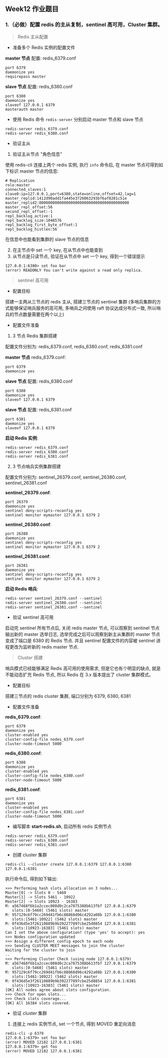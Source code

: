 ## Week12 作业题目

### 1.（必做）配置 redis 的主从复制，sentinel 高可用，Cluster 集群。

> Redis 主从配置

* 准备多个 Redis 实例的配置文件

**master 节点** 配置: redis_6379.conf

```text
port 6379
daemonize yes
requirepass master
```

**slave 节点** 配置: redis_6380.conf

```text
port 6380
daemonize yes
slaveof 127.0.0.1 6379
masterauth master
```

* 使用 Redis 命令 `redis-server` 分别启动 master 节点和 slave 节点

```shell
redis-server redis_6379.conf
redis-server redis_6380.conf
```

* 验证主从

1. 验证主从节点 "角色信息"

使用 redis-cli 连接上两个 redis 实例, 执行 `info` 命令后, 在 master 节点可得到如下标识 master 节点的信息:

```text
# Replication
role:master
connected_slaves:1
slave0:ip=127.0.0.1,port=6380,state=online,offset=42,lag=1
master_replid:1412d90add1fa445e3726063293bf6af8201c51e
master_replid2:0000000000000000000000000000000000000000
master_repl_offset:56
second_repl_offset:-1
repl_backlog_active:1
repl_backlog_size:1048576
repl_backlog_first_byte_offset:1
repl_backlog_histlen:56
```

在信息中也能看到集群的 slave 节点的信息

2. 在主节点中 set 一个 key, 在从节点中也能查到
3. 从节点是只读节点, 验证在从节点中 set 一个 key, 得到一个错误提示

```text
127.0.0.1:6380> set foo bar
(error) READONLY You can't write against a read only replica.
```

> sentinel 高可用

* 配置目标

搭建一主两从三节点的 redis 主从, 搭建三节点的 sentinel 集群 (多哨兵集群的方式能够保证哨兵服务的高可用, 多哨兵之间使用 raft 协议达成分布式一致, 所以哨兵的节点数量需要在两个以上)

* 配置文件准备

1. 3 节点 Redis 集群搭建

配置文件分别为: redis_6379.conf, redis_6380.conf, redis_6381.conf

**master 节点** redis_6379.conf:

```text
port 6379
daemonize yes
```

**slave 节点** 配置: redis_6380.conf

```text
port 6380
daemonize yes
slaveof 127.0.0.1 6379
```

**slave 节点** 配置: redis_6381.conf

```text
port 6381
daemonize yes
slaveof 127.0.0.1 6379
```

**启动 Redis 实例**:

```text
redis-server redis_6379.conf
redis-server redis_6380.conf
redis-server redis_6381.conf
```

2. 3 节点哨兵实例集群搭建

配置文件分别为: sentinel_26379.conf, sentinel_26380.conf, sentinel_26381.conf

**sentinel_26379.conf**:

```text
port 26379
daemonize yes
sentinel deny-scripts-reconfig yes
sentinel monitor mymaster 127.0.0.1 6379 2
```

**sentinel_26380.conf**:

```text
port 26380
daemonize yes
sentinel deny-scripts-reconfig yes
sentinel monitor mymaster 127.0.0.1 6379 2
```

**sentinel_26381.conf**:

```text
port 26381
daemonize yes
sentinel deny-scripts-reconfig yes
sentinel monitor mymaster 127.0.0.1 6379 2
```

**启动 Redis 哨兵**:

```shell
redis-server sentinel_26379.conf --sentinel
redis-server sentinel_26380.conf --sentinel
redis-server sentinel_26381.conf --sentinel
```

* 验证 sentinel 高可用

启动完 sentinel 所有节点后, 关闭 redis master 节点, 可以观察到 sentinel 节点输出新的 master 选举日志, 选举完成之后可以观察到新主从集群的 master 节点变成了端口是 6380 的 Redis 节点. 并且 sentinel 配置文件的内容被 sentinel 进程更改为监听新的 redis master
节点.

> Cluster 搭建

哨兵模式已经能够满足 Redis 高可用的使用需求, 但是它也有个明显的缺点, 就是不能动态扩充 Redis 节点, 所以 Redis 在 3.x 版本提出了 cluster 集群模式。

* 配置目标

搭建三节点的 redis cluster 集群, 端口分别为 6379, 6380, 6381

* 配置文件准备

**redis_6379.conf**:

```text
port 6379
daemonize yes
cluster-enabled yes
cluster-config-file nodes_6379.conf
cluster-node-timeout 5000
```

**redis_6380.conf**:

```text
port 6380
daemonize yes
cluster-enabled yes
cluster-config-file nodes_6380.conf
cluster-node-timeout 5000
```

**redis_6381.conf**:

```text
port 6381
daemonize yes
cluster-enabled yes
cluster-config-file nodes_6381.conf
cluster-node-timeout 5000
```

* 编写脚本 **start-redis.sh**, 启动所有 redis 实例节点

```shell
redis-server redis_6379.conf
redis-server redis_6380.conf
redis-server redis_6381.conf
```

* 创建 cluster 集群

```shell
redis-cli --cluster create 127.0.0.1:6379 127.0.0.1:6380 127.0.0.1:6381
```

执行命令后, 得到如下输出:

```text
>>> Performing hash slots allocation on 3 nodes...
Master[0] -> Slots 0 - 5460
Master[1] -> Slots 5461 - 10922
Master[2] -> Slots 10923 - 16383
M: a567468f6b1a2ccec008d0c2ca7875388b613fbf 127.0.0.1:6379
   slots:[0-5460] (5461 slots) master
M: 957129c6f79cc269d41fb6c88868d96c4292a08b 127.0.0.1:6380
   slots:[5461-10922] (5462 slots) master
M: 0f436d5e3f26110889b9b392277897cbe25d8854 127.0.0.1:6381
   slots:[10923-16383] (5461 slots) master
Can I set the above configuration? (type 'yes' to accept): yes
>>> Nodes configuration updated
>>> Assign a different config epoch to each node
>>> Sending CLUSTER MEET messages to join the cluster
Waiting for the cluster to join
..
>>> Performing Cluster Check (using node 127.0.0.1:6379)
M: a567468f6b1a2ccec008d0c2ca7875388b613fbf 127.0.0.1:6379
   slots:[0-5460] (5461 slots) master
M: 957129c6f79cc269d41fb6c88868d96c4292a08b 127.0.0.1:6380
   slots:[5461-10922] (5462 slots) master
M: 0f436d5e3f26110889b9b392277897cbe25d8854 127.0.0.1:6381
   slots:[10923-16383] (5461 slots) master
[OK] All nodes agree about slots configuration.
>>> Check for open slots...
>>> Check slots coverage...
[OK] All 16384 slots covered.
```

* 验证 cluster 集群

1. 连接上 redis 实例节点, set 一个节点, 得到 MOVED 重定向消息

```shell
redis-cli -p 6379
127.0.0.1:6379> set foo bar
(error) MOVED 12182 127.0.0.1:6381
127.0.0.1:6379> get foo
(error) MOVED 12182 127.0.0.1:6381
```

